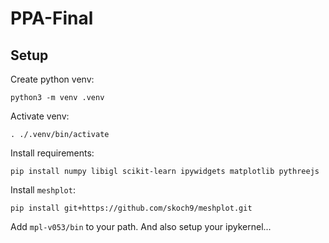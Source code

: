 # PPA-Final
## Setup
Create python venv:
```
python3 -m venv .venv
```

Activate venv:
```
. ./.venv/bin/activate
```

Install requirements:
```
pip install numpy libigl scikit-learn ipywidgets matplotlib pythreejs
```

Install `meshplot`:
```
pip install git+https://github.com/skoch9/meshplot.git
```

Add `mpl-v053/bin` to your path.
And also setup your ipykernel...
